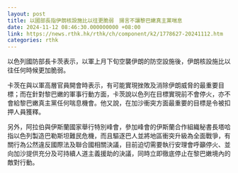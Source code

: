 ```yaml
---
layout: post
title: 以國部長指伊朗核設施比以往更脆弱　揚言不讓黎巴嫩真主黨喘息
date: 2024-11-12 08:46:30.000000000 +08:00
link: https://news.rthk.hk/rthk/ch/component/k2/1778627-20241112.htm
categories: rthk
---
```


以色列國防部長卡茨表示，以軍上月下旬空襲伊朗的防空設施後，伊朗核設施比以往任何時候更加脆弱。

卡茨在與以軍高層官員開會時表示，有可能實現挫敗及消除伊朗威脅的最重要目標；而在針對黎巴嫩的軍事行動方面，卡茨說以色列在目標實現前不會停火，亦不會給黎巴嫩真主黨任何喘息機會。他又說，在加沙衝突方面最重要的目標是令被扣押人員獲釋。

另外，阿拉伯與伊斯蘭國家舉行特別峰會，參加峰會的伊斯蘭合作組織秘書長塔哈指以色列製造巴勒斯坦難民危機，而且驅逐巴人並將地區衝突升級為全面戰爭，有關行為公然違反國際法及聯合國相關決議，目前迫切需要執行安理會呼籲停火、並向加沙提供充分及可持續人道主義援助的決議，同時立即徹底停止在黎巴嫩境內的敵對行動。
